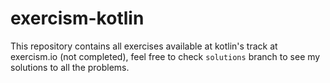 # exercism-kotlin

This repository contains all exercises available at kotlin's track at exercism.io (not completed), feel free to check `solutions` branch to see my solutions to all the problems.